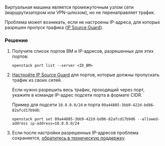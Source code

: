 Виртуальная машина является промежуточным узлом сети (маршрутизатором или VPN-шлюзом), но не перенаправляет трафик.

Проблема может возникать, если не настроены IP-адреса, для которых разрешен пропуск трафика ([IP Source Guard](/ru/networks/vnet/concepts/traffic-limiting#source_guard)).

### Решение

1. Получите список портов ВМ и IP-адресов, разрешенных для этих портов:

   ```console
   openstack port list --server <ID_ВМ>
   ```

1. [Настройте IP Source Guard](/ru/networks/vnet/instructions/ports#nastroyka_ip_source_guard_dlya_porta) для портов, которые должны пропускать трафик из своих сетей.
      
   Если нужно разрешить весь трафик, проходящий через порт, укажите в команде IP-адрес подсети порта в формате CIDR. 

   Пример для подсети `10.0.0.0/24` и порта `09a44805-3bb9-422d-bd86-82afcd17b9d6`:
   ```console
   openstack port set 09a44805-3bb9-422d-bd86-82afcd17b9d6 --allowed-address ip-address=10.0.0.0/24
   ```

1. Если после настройки разрешенных IP-адресов проблема сохраняется, [обратитесь в техническую поддержку](/ru/contacts).
